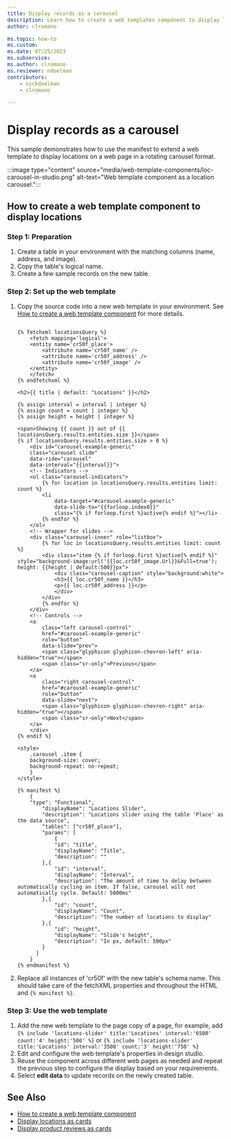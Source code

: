 ```yaml
---
title: Display records as a carousel
description: Learn how to create a web templates component to display locations in Power Pages as a carousel.
author: clromano

ms.topic: how-to
ms.custom: 
ms.date: 07/25/2023
ms.subservice:
ms.author: clromano
ms.reviewer: ndoelman
contributors:
    - nickdoelman
    - clromano

---
```


# Display records as a carousel

This sample demonstrates how to use the manifest to extend a web template to display locations on a web page in a rotating carousel format.

:::image type="content" source="media/web-template-components/loc-carousel-in-studio.png" alt-text="Web template component as a location carousel.":::

## How to create a web template component to display locations

### Step 1: Preparation

1. Create a table in your environment with the matching columns (name, address, and image). 
2. Copy the table's logical name.
1. Create a few sample records on the new table.

### Step 2: Set up the web template

1. Copy the source code into a new web template in your environment. See [How to create a web template component](web-templates-as-components-how-to.md) for more details.

    ```http
    
    {% fetchxml locationsQuery %}
        <fetch mapping='logical'>
        <entity name='cr50f_place'>
            <attribute name='cr50f_name' />
            <attribute name='cr50f_address' />
            <attribute name='cr50f_image' />
        </entity>
        </fetch>
    {% endfetchxml %}
    
    <h2>{{ title | default: "Locations" }}</h2>
    
    {% assign interval = interval | integer %}
    {% assign count = count | integer %}
    {% assign height = height | integer %}
    
    <span>Showing {{ count }} out of {{ locationsQuery.results.entities.size }}</span>
    {% if locationsQuery.results.entities.size > 0 %}
        <div id="carousel-example-generic"
        class="carousel slide"
        data-ride="carousel"
        data-interval="{{interval}}">
        <!-- Indicators -->
        <ol class="carousel-indicators">
            {% for location in locationsQuery.results.entities limit: count %}
            <li
                data-target="#carousel-example-generic"
                data-slide-to="{{forloop.index0}}"
                class="{% if forloop.first %}active{% endif %}"></li>
            {% endfor %}
        </ol>
        <!-- Wrapper for slides -->
        <div class="carousel-inner" role="listbox">
            {% for loc in locationsQuery.results.entities limit: count %}
            <div class="item {% if forloop.first %}active{% endif %}" style="background-image:url('{{loc.cr50f_image.Url}}&Full=true'); height: {{height | default:500}}px">
                <div class="carousel-caption" style="background:white">
                <h3>{{ loc.cr50f_name }}</h3>
                <p>{{ loc.cr50f_address }}</p>
                </div>
            </div>
            {% endfor %}
        </div>
        <!-- Controls -->
        <a
            class="left carousel-control"
            href="#carousel-example-generic"
            role="button"
            data-slide="prev">
            <span class="glyphicon glyphicon-chevron-left" aria-hidden="true"></span>
            <span class="sr-only">Previous</span>
        </a>
        <a
            class="right carousel-control"
            href="#carousel-example-generic"
            role="button"
            data-slide="next">
            <span class="glyphicon glyphicon-chevron-right" aria-hidden="true"></span>
            <span class="sr-only">Next</span>
        </a>
        </div>
    {% endif %}
    
    <style>
        .carousel .item {
        background-size: cover;
        background-repeat: no-repeat;
        }
    </style>
    
    {% manifest %}
        {
        "type": "Functional",
            "displayName": "Locations Slider",
            "description": "Locations slider using the table 'Place' as the data source",
            "tables": ["cr50f_place"],
            "params": [
                {
                "id": "title",
                "displayName": "Title",
                "description": ""
            },{
                "id": "interval",
                "displayName": "Interval",
                "description": "The amount of time to delay between automatically cycling an item. If false, carousel will not automatically cycle. Default: 5000ms"
            },{
                "id": "count",
                "displayName": "Count",
                "description": "The number of locations to display"
            },{
                "id": "height",
                "displayName": "Slide's height",
                "description": "In px, default: 500px"
            }
          ]
        }
    {% endmanifest %}
    
    ```

1. Replace all instances of 'cr50f' with the new table's schema name. This should take care of the fetchXML properties and throughout the HTML and `{% manifest %}`.

### Step 3: Use the web template

1. Add the new web template to the page copy of a page, for example, add `{% include 'locations-slider' title:'Locations' interval:'6500' count:'4' height:'500' %}` or `{% include 'locations-slider' title:'Locations' interval:'3500' count:'3' height:'750' %}`
1. Edit and configure the web template's properties in design studio.
1. Reuse the component across different web pages as needed and repeat the previous step to configure the display based on your requirements.
1. Select **edit data** to update records on the newly created table.

## See Also

- [How to create a web template component](web-templates-as-components-how-to.md)
- [Display locations as cards](web-templates-as-components-location-cards.md)
- [Display product reviews as cards](web-templates-as-components-product-reviews.md)